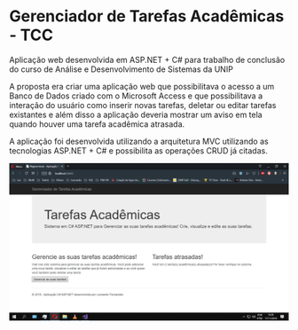 # Gerenciador de Tarefas Acadêmicas - TCC
Aplicação web desenvolvida em ASP.NET + C# para trabalho de conclusão do curso de Análise e Desenvolvimento de Sistemas da UNIP

A proposta era criar uma aplicação web que possibilitava o acesso a um Banco de Dados criado com o Microsoft Access e que possibilitava a interação do usuário como inserir novas tarefas, deletar ou editar tarefas existantes e além disso a aplicação deveria mostrar um aviso em tela quando houver uma tarefa acadêmica atrasada.

A aplicação foi desenvolvida utilizando a arquitetura MVC utilizando as tecnologias ASP.NET + C# e possibilita as operações CRUD já citadas.

![](presentation_gif.gif)
